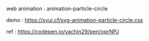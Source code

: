 web animation : animation-particle-circle

demo : https://syui.cf/svg-animation-particle-circle.css

ref : https://codepen.io/yachin29/pen/oprNPJ
